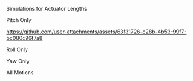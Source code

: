 Simulations for Actuator Lengths

Pitch Only



https://github.com/user-attachments/assets/63f31726-c28b-4b53-99f7-bc080c96f7a8



Roll Only






Yaw Only





All Motions






